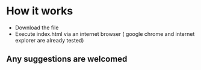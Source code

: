 # How it works
* Download the file
* Execute index.html via an internet browser ( google chrome and internet explorer are already tested)
## Any suggestions are welcomed
